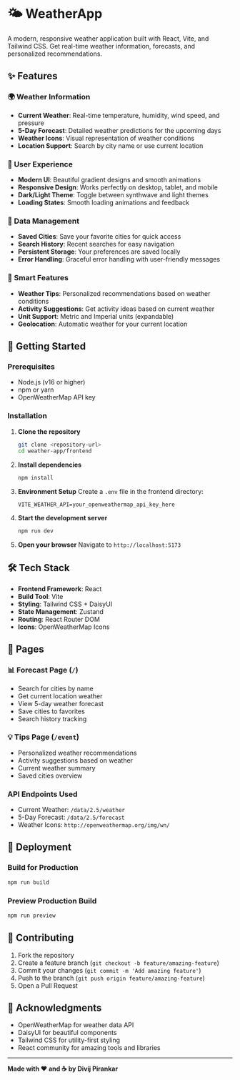 # 🌤️ WeatherApp

A modern, responsive weather application built with React, Vite, and Tailwind CSS. Get real-time weather information, forecasts, and personalized recommendations.

## ✨ Features

### 🌍 Weather Information
- **Current Weather**: Real-time temperature, humidity, wind speed, and pressure
- **5-Day Forecast**: Detailed weather predictions for the upcoming days
- **Weather Icons**: Visual representation of weather conditions
- **Location Support**: Search by city name or use current location

### 🎨 User Experience
- **Modern UI**: Beautiful gradient designs and smooth animations
- **Responsive Design**: Works perfectly on desktop, tablet, and mobile
- **Dark/Light Theme**: Toggle between synthwave and light themes
- **Loading States**: Smooth loading animations and feedback

### 💾 Data Management
- **Saved Cities**: Save your favorite cities for quick access
- **Search History**: Recent searches for easy navigation
- **Persistent Storage**: Your preferences are saved locally
- **Error Handling**: Graceful error handling with user-friendly messages

### 🎯 Smart Features
- **Weather Tips**: Personalized recommendations based on weather conditions
- **Activity Suggestions**: Get activity ideas based on current weather
- **Unit Support**: Metric and Imperial units (expandable)
- **Geolocation**: Automatic weather for your current location

## 🚀 Getting Started

### Prerequisites
- Node.js (v16 or higher)
- npm or yarn
- OpenWeatherMap API key

### Installation

1. **Clone the repository**
   ```bash
   git clone <repository-url>
   cd weather-app/frontend
   ```

2. **Install dependencies**
   ```bash
   npm install
   ```

3. **Environment Setup**
   Create a `.env` file in the frontend directory:
   ```env
   VITE_WEATHER_API=your_openweathermap_api_key_here
   ```

4. **Start the development server**
   ```bash
   npm run dev
   ```

5. **Open your browser**
   Navigate to `http://localhost:5173`

## 🛠️ Tech Stack

- **Frontend Framework**: React
- **Build Tool**: Vite
- **Styling**: Tailwind CSS + DaisyUI
- **State Management**: Zustand
- **Routing**: React Router DOM
- **Icons**: OpenWeatherMap Icons

## 📱 Pages

### 📊 Forecast Page (`/`)
- Search for cities by name
- Get current location weather
- View 5-day weather forecast
- Save cities to favorites
- Search history tracking

### 💡 Tips Page (`/event`)
- Personalized weather recommendations
- Activity suggestions based on weather
- Current weather summary
- Saved cities overview

### API Endpoints Used
- Current Weather: `/data/2.5/weather`
- 5-Day Forecast: `/data/2.5/forecast`
- Weather Icons: `http://openweathermap.org/img/wn/`

## 🚀 Deployment

### Build for Production
```bash
npm run build
```

### Preview Production Build
```bash
npm run preview
```

## 🤝 Contributing

1. Fork the repository
2. Create a feature branch (`git checkout -b feature/amazing-feature`)
3. Commit your changes (`git commit -m 'Add amazing feature'`)
4. Push to the branch (`git push origin feature/amazing-feature`)
5. Open a Pull Request

## 🙏 Acknowledgments

- OpenWeatherMap for weather data API
- DaisyUI for beautiful components
- Tailwind CSS for utility-first styling
- React community for amazing tools and libraries

---

**Made with ❤️ and ☕ by Divij Pirankar**
